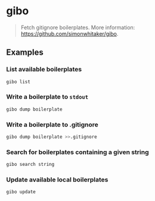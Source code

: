 # gibo

> Fetch gitignore boilerplates. More information: <https://github.com/simonwhitaker/gibo>.

## Examples

### List available boilerplates

```bash
gibo list
```

### Write a boilerplate to `stdout`

```bash
gibo dump boilerplate
```

### Write a boilerplate to .gitignore

```bash
gibo dump boilerplate >>.gitignore
```

### Search for boilerplates containing a given string

```bash
gibo search string
```

### Update available local boilerplates

```bash
gibo update
```
